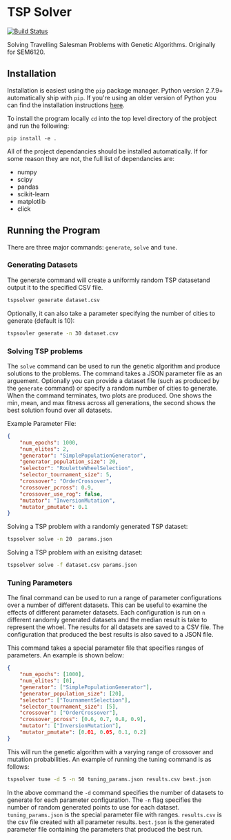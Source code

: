 # TSP Solver
[![Build Status](https://magnum.travis-ci.com/samueljackson92/tsp-solver.svg?token=BaPtpk9DsGYbbzV8h1jS&branch=master)](https://magnum.travis-ci.com/samueljackson92/tsp-solver)

Solving Travelling Salesman Problems with Genetic Algorithms. Originally for SEM6120.

## Installation
Installation is easiest using the ```pip``` package manager. Python version 2.7.9+ automatically ship with ```pip```. If you're using an older version of Python you can find the installation instructions [here](http://pip.readthedocs.org/en/stable/installing/).

To install the program locally ```cd``` into the top level directory of the probject and run the following:

```pip install -e .```

All of the project dependancies should be installed automatically. If for some reason they are not, the full list of dependancies are:

 - numpy
 - scipy
 - pandas
 - scikit-learn
 - matplotlib
 - click

## Running the Program

There are three major commands: ```generate```, ```solve``` and ```tune```. 

### Generating Datasets
The generate command will create a uniformly random TSP datasetand output it to the specified CSV file.

```bash
tspsolver generate dataset.csv
```
Optionally, it can also take a parameter specifying the number of cities to generate (default is 10):

```bash
tspsovler generate -n 30 dataset.csv
```

### Solving TSP problems
The ```solve``` command can be used to run the genetic algorithm and produce solutions to the problems. The command takes a JSON parameter file as an arguement. Optionally you can provide a dataset file (such as produced by the ```generate``` command) or specify a random number of cities to generate. When the command terminates, two plots are produced. One shows the min, mean, and max fitness across all generations, the second shows the best solution found over all datasets.

Example Parameter File:
```json
{
    "num_epochs": 1000,
    "num_elites": 2,
    "generator": "SimplePopulationGenerator",
    "generator_population_size": 20,
    "selector": "RouletteWheelSelection",
    "selector_tournament_size": 5,
    "crossover": "OrderCrossover",
    "crossover_pcross": 0.9,
    "crossover_use_rog": false,
    "mutator": "InversionMutation",
    "mutator_pmutate": 0.1
}
```

Solving a TSP problem with a randomly generated TSP dataset:

```bash
tspsolver solve -n 20  params.json
```

Solving a TSP problem with an exisitng dataset:
```bash
tspsolver solve -f dataset.csv params.json
```

### Tuning Parameters
The final command can be used to run a range of parameter configurations over a number of different datasets. This can be useful to examine the effects of different parameter datasets. Each configuration is run on ```n``` different randomly generated datasets and the median result is take to represent the whoel. The results for all datasets are saved to a CSV file. The configuration that produced the best results is also saved to a JSON file.

This command takes a special parameter file that specifies ranges of parameters. An example is shown below:

```json
{
    "num_epochs": [1000],
    "num_elites": [0],
    "generator": ["SimplePopulationGenerator"],
    "generator_population_size": [20],
    "selector": ["TournamentSelection"],
    "selector_tournament_size": [5],
    "crossover": ["OrderCrossover"],
    "crossover_pcross": [0.6, 0.7, 0.8, 0.9],
    "mutator": ["InversionMutation"],
    "mutator_pmutate": [0.01, 0.05, 0.1, 0.2]
}
```

This will run the genetic algorithm with a varying range of crossover and mutation probabilities. An example of running the tuning command is as follows:

```bash
tspsolver tune -d 5 -n 50 tuning_params.json results.csv best.json
```

In the above command the ```-d``` command specifies the number of datasets to generate for each parameter configuration. The ```-n``` flag specifies the number of random generated points to use for each dataset. ```tuning_params.json``` is the special parameter file with ranges. ```results.csv``` is the csv file created with all parameter results. ```best.json``` is the generated parameter file containing the parameters that produced the best run.
